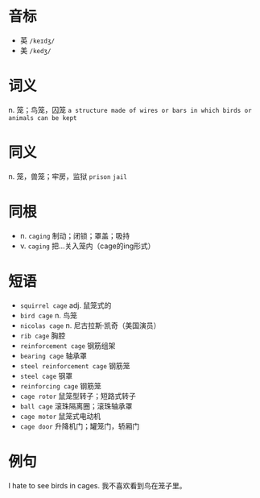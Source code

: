 # 音标

- 英 `/keɪdʒ/`
- 美 `/kedʒ/`

# 词义

n. 笼；鸟笼，囚笼
`a structure made of wires or bars in which birds or animals can be kept`

# 同义

n. 笼，兽笼；牢房，监狱
`prison` `jail`

# 同根

- n. `caging` 制动；闭锁；罩盖；吸持
- v. `caging` 把…关入笼内（cage的ing形式）

# 短语

- `squirrel cage` adj. 鼠笼式的
- `bird cage` n. 鸟笼
- `nicolas cage` n. 尼古拉斯·凯奇（美国演员）
- `rib cage` 胸腔
- `reinforcement cage` 钢筋组架
- `bearing cage` 轴承罩
- `steel reinforcement cage` 钢筋笼
- `steel cage` 钢罩
- `reinforcing cage` 钢筋笼
- `cage rotor` 鼠笼型转子；短路式转子
- `ball cage` 滚珠隔离圈；滚珠轴承罩
- `cage motor` 鼠笼式电动机
- `cage door` 升降机门；罐笼门，轿厢门

# 例句

I hate to see birds in cages.
我不喜欢看到鸟在笼子里。


